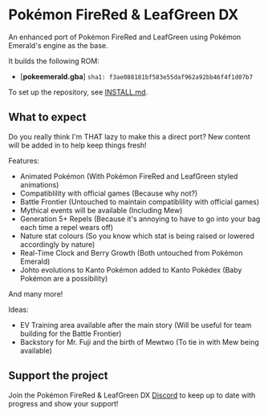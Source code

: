 # Pokémon FireRed & LeafGreen DX

An enhanced port of Pokémon FireRed and LeafGreen using Pokémon Emerald's engine as the base.

It builds the following ROM:

* [**pokeemerald.gba**] `sha1: f3ae088181bf583e55daf962a92bb46f4f1d07b7`

To set up the repository, see [INSTALL.md](INSTALL.md).


## What to expect
Do you really think I'm THAT lazy to make this a direct port? New content will be added in to help keep things fresh!

Features:
* Animated Pokémon (With Pokémon FireRed and LeafGreen styled animations)
* Compatiblility with official games (Because why not?)
* Battle Frontier (Untouched to maintain compatiblility with official games)
* Mythical events will be available (Including Mew)
* Generation 5+ Repels (Because it's annoying to have to go into your bag each time a repel wears off)
* Nature stat colours (So you know which stat is being raised or lowered accordingly by nature)
* Real-Time Clock and Berry Growth (Both untouched from Pokémon Emerald)
* Johto evolutions to Kanto Pokémon added to Kanto Pokédex (Baby Pokémon are a possibility)

And many more!

Ideas:
* EV Training area available after the main story (Will be useful for team building for the Battle Frontier)
* Backstory for Mr. Fuji and the birth of Mewtwo (To tie in with Mew being available)

## Support the project

Join the Pokémon FireRed & LeafGreen DX [Discord](https://discord.gg/uHPsMgY) to keep up to date with progress and show your support!
